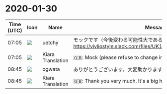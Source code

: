 # 2020-01-30

|Time (UTC)|Icon|Name|Message|
|---|---|---|---|
|07:05|![](https://avatars.slack-edge.com/2020-01-22/916403977808_18dc4c6c299ded1b6018_72.png)|uetchy|モックです（今後変わる可能性大であることを断ってください）<br>https://vivliostyle.slack.com/files/UK1GQ9TF0/FTCQRLK8E/editor.png|
|07:05|![](https://avatars.slack-edge.com/2019-08-21/732685848020_f3f20736795184660348_72.png)|Kiara Translation|🇬🇧: Mock (please refuse to change in the future)|
|08:45|![](https://avatars.slack-edge.com/2019-11-22/845042642576_070441337abaca9fb7b3_72.png)|ogwata|ありがとうございます。大変助かります！|
|08:45|![](https://avatars.slack-edge.com/2019-08-21/732685848020_f3f20736795184660348_72.png)|Kiara Translation|🇬🇧: Thank you very much. It's a big help!|
